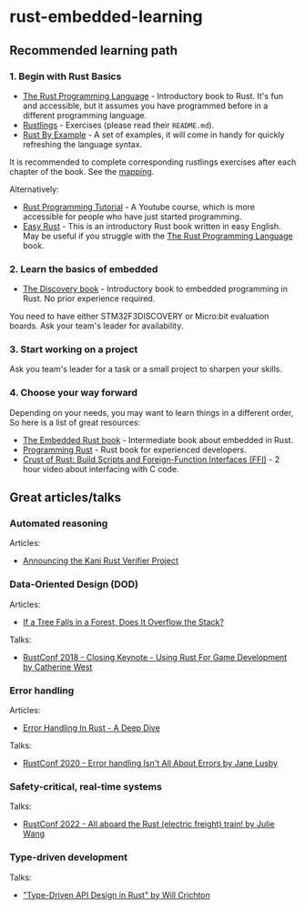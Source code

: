 # rust-embedded-learning

## Recommended learning path
### 1. Begin with Rust Basics
* [The Rust Programming Language](https://doc.rust-lang.org/book/) - Introductory book to Rust. It's fun and accessible, but it assumes you have programmed before in a different programming language.
* [Rustlings](https://github.com/rust-lang/rustlings) - Exercises (please read their `README.md`).
* [Rust By Example](https://doc.rust-lang.org/rust-by-example/) - A set of examples, it will come in handy for quickly refreshing the language syntax.

It is recommended to complete corresponding rustlings exercises after each chapter of the book. See the [mapping](https://github.com/rust-lang/rustlings/tree/main/exercises#exercise-to-book-chapter-mapping).

Alternatively:
* [Rust Programming Tutorial](https://youtu.be/T_KrYLW4jw8) - A Youtube course, which is more accessible for people who have just started programming.
* [Easy Rust](https://dhghomon.github.io/easy_rust/Chapter_1.html) - This is an introductory Rust book written in easy English. May be useful if you struggle with the [The Rust Programming Language](https://doc.rust-lang.org/book/) book.

### 2. Learn the basics of embedded
* [The Discovery book](https://docs.rust-embedded.org/discovery/f3discovery/02-requirements/index.html) - Introductory book to embedded programming in Rust. No prior experience required.

You need to have either STM32F3DISCOVERY or Micro:bit evaluation boards. Ask your team's leader for availability.

### 3. Start working on a project
Ask you team's leader for a task or a small project to sharpen your skills.

### 4. Choose your way forward
Depending on your needs, you may want to learn things in a different order, So here is a list of great resources:
 * [The Embedded Rust book](https://docs.rust-embedded.org/book/) - Intermediate book about embedded in Rust.
 * [Programming Rust](https://www.oreilly.com/library/view/programming-rust-2nd/9781492052586/) - Rust book for experienced developers.
 * [Crust of Rust: Build Scripts and Foreign-Function Interfaces (FFI)](https://www.youtube.com/watch?v=pePqWoTnSmQ) - 2 hour video about interfacing with C code.

## Great articles/talks
### Automated reasoning
Articles:
* [Announcing the Kani Rust Verifier Project](https://model-checking.github.io/kani-verifier-blog/2022/05/04/announcing-the-kani-rust-verifier-project.html)

### Data-Oriented Design (DOD)
Articles:
* [If a Tree Falls in a Forest, Does It Overflow the Stack?](https://matklad.github.io/2022/11/18/if-a-tree-falls-in-a-forest-does-it-overflow-the-stack.html)

Talks:
* [RustConf 2018 - Closing Keynote - Using Rust For Game Development by Catherine West](https://www.youtube.com/watch?v=aKLntZcp27M)

### Error handling
Articles:
* [Error Handling In Rust - A Deep Dive](https://www.lpalmieri.com/posts/error-handling-rust/)

Talks:
* [RustConf 2020 - Error handling Isn't All About Errors by Jane Lusby](https://www.youtube.com/watch?v=rAF8mLI0naQ)

### Safety-critical, real-time systems
Talks:
* [RustConf 2022 - All aboard the Rust (electric freight) train! by Julie Wang](https://www.youtube.com/watch?v=qaj5q88eLjk)

### Type-driven development
Talks:
* ["Type-Driven API Design in Rust" by Will Crichton](https://www.youtube.com/watch?v=bnnacleqg6k)

